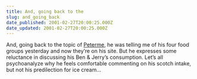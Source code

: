 ```yaml
---
title: And, going back to the
slug: and_going_back
date_published: 2001-02-27T20:00:25.000Z
date_updated: 2001-02-27T20:00:25.000Z
---
```


And, going back to the topic of [Peterme](http://www.peterme.com), he was telling me of his four food groups yesterday and now they’re on his site. But he expresses some reluctance in discussing his Ben & Jerry’s consumption. Let’s all psychoanalyze why he feels comfortable commenting on his scotch intake, but not his predilection for ice cream…

